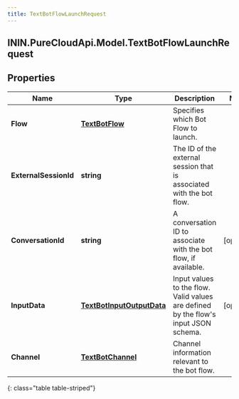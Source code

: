```yaml
---
title: TextBotFlowLaunchRequest
---
```

## ININ.PureCloudApi.Model.TextBotFlowLaunchRequest

## Properties

|Name | Type | Description | Notes|
|------------ | ------------- | ------------- | -------------|
| **Flow** | [**TextBotFlow**](TextBotFlow.html) | Specifies which Bot Flow to launch. | |
| **ExternalSessionId** | **string** | The ID of the external session that is associated with the bot flow. | |
| **ConversationId** | **string** | A conversation ID to associate with the bot flow, if available. | [optional] |
| **InputData** | [**TextBotInputOutputData**](TextBotInputOutputData.html) | Input values to the flow. Valid values are defined by the flow&#39;s input JSON schema. | [optional] |
| **Channel** | [**TextBotChannel**](TextBotChannel.html) | Channel information relevant to the bot flow. | |
{: class="table table-striped"}


